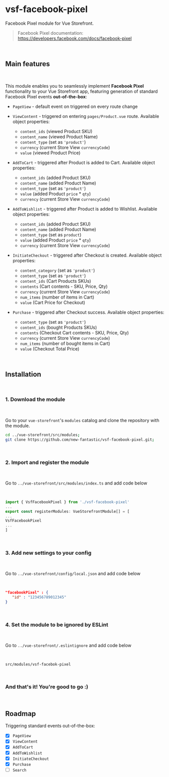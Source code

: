 # vsf-facebook-pixel

Facebook Pixel module for Vue Storefront.

> Facebook Pixel documentation: https://developers.facebook.com/docs/facebook-pixel

<br>

## Main features

<br>

This module enables you to seamlessly implement **Facebook Pixel** functionality to your Vue Storefront app, featuring generation of standard Facebook Pixel events **out-of-the-box**:

- `PageView` - default event on triggered on every route change

- `ViewContent` - triggered on entering `pages/Product.vue` route. Available object properties:
  - `content_ids` (viewed Product SKU)
  - `content_name` (viewed Product Name)
  - `content_type` (set as `'product'`)
  - `currency` (current Store View `currencyCode`)
  - `value` (viewed Product Price)

- `AddToCart` - triggered after Product is added to Cart. Available object properties:
  - `content_ids` (added Product SKU)
  - `content_name` (added Product Name)
  - `content_type` (set as `'product'`)
  - `value` (added Product `price` * `qty`)
  - `currency` (current Store View `currencyCode`)
  
- `AddToWishlist` - triggered after Product is added to Wishlist. Available object properties:
  - `content_ids` (added Product SKU)
  - `content_name` (added Product Name)
  - `content_type` (set as `product`)
  - `value` (added Product `price` * `qty`)
  - `currency` (current Store View `currencyCode`)

- `InitiateCheckout` - triggered after Checkout is created. Available object properties:
  - `content_category` (set as `'product'`)
  - `content_type` (set as `'product'`)
  - `content_ids` (Cart Products SKUs)
  - `contents` (Cart contents - SKU, Price, Qty)
  - `currency` (current Store View `currencyCode`)
  - `num_items` (number of items in Cart)
  - `value` (Cart Price for Checkout)
- `Purchase` - triggered after Checkout success. Available object properties:
  - `content_type` (set as `'product'`)
  - `content_ids` (bought Products SKUs)
  - `contents` (Checkout Cart contents - SKU, Price, Qty)
  - `currency` (current Store View `currencyCode`)
  - `num_items` (number of bought items in Cart)
  - `value` (Checkout Total Price)
  
<br>

## Installation

<br>

### 1. Download the module

<br>

Go to your `vue-storefront`'s `modules` catalog and clone the repository with the module.

```bash
cd ../vue-storefront/src/modules;
git clone https://github.com/new-fantastic/vsf-facebook-pixel.git;
```

<br>

### 2. Import and register the module 

<br>

Go to `../vue-storefront/src/modules/index.ts` and add code below

<br>

```js
import { VsfFacebookPixel } from './vsf-facebook-pixel'
...
export const registerModules: VueStorefrontModule[] = [
...
VsfFacebookPixel
...
]
```

<br>

### 3. Add new settings to your config

<br>

Go to `../vue-storefront/config/local.json` and add code below

<br>

```json
"facebookPixel" : {
   "id" : "123456789012345"
}
```

<br>

### 4. Set the module to be ignored by ESLint

<br>

Go to `../vue-storefront/.eslintignore` and add code below

<br>

```
src/modules/vsf-facebok-pixel
```

<br>

### And that's it! You're good to go :)

<br>

## Roadmap

Triggering standard events out-of-the-box:

- [x] `PageView`
- [x] `ViewContent`
- [x] `AddToCart`
- [x] `AddToWishlist`
- [x] `InitiateCheckout`
- [x] `Purchase`
- [ ] `Search`
